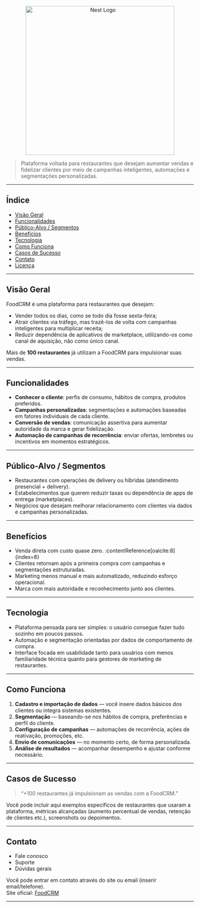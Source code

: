 <p align="center">
  <a href="http://foodcrm.com.br/" target="blank"><img src="https://foodcrm.com.br/logo_dark_amarelo.png" width="400" alt="Nest Logo" /></a>
</p>


> Plataforma voltada para restaurantes que desejam aumentar vendas e fidelizar clientes por meio de campanhas inteligentes, automações e segmentações personalizadas.

---

## Índice

- [Visão Geral](#visão-geral)  
- [Funcionalidades](#funcionalidades)  
- [Público-Alvo / Segmentos](#público-alvo--segmentos)  
- [Benefícios](#benefícios)  
- [Tecnologia](#tecnologia)  
- [Como Funciona](#como-funciona)  
- [Casos de Sucesso](#casos-de-sucesso)  
- [Contato](#contato)  
- [Licença](#licença)

---

## Visão Geral

FoodCRM é uma plataforma para restaurantes que desejam:

- Vender todos os dias, como se todo dia fosse sexta-feira;
- Atrair clientes via tráfego, mas trazê-los de volta com campanhas inteligentes para multiplicar receita;
- Reduzir dependência de aplicativos de marketplace, utilizando-os como canal de aquisição, não como único canal.  

Mais de **100 restaurantes** já utilizam a FoodCRM para impulsionar suas vendas. 

---

## Funcionalidades

- **Conhecer o cliente**: perfis de consumo, hábitos de compra, produtos preferidos.  
- **Campanhas personalizadas**: segmentações e automações baseadas em fatores individuais de cada cliente. 
- **Conversão de vendas**: comunicação assertiva para aumentar autoridade da marca e gerar fidelização.  
- **Automação de campanhas de recorrência**: enviar ofertas, lembretes ou incentivos em momentos estratégicos. 
---

## Público-Alvo / Segmentos

- Restaurantes com operações de delivery ou híbridas (atendimento presencial + delivery). 
- Estabelecimentos que querem reduzir taxas ou dependência de apps de entrega (marketplaces). 
- Negócios que desejam melhorar relacionamento com clientes via dados e campanhas personalizadas.  

---

## Benefícios

- Venda direta com custo quase zero. :contentReference[oaicite:8]{index=8}  
- Clientes retornam após a primeira compra com campanhas e segmentações estruturadas.   
- Marketing menos manual e mais automatizado, reduzindo esforço operacional.   
- Marca com mais autoridade e reconhecimento junto aos clientes.  

---

## Tecnologia

- Plataforma pensada para ser simples: o usuário consegue fazer tudo sozinho em poucos passos. 
- Automação e segmentação orientadas por dados de comportamento de compra.  
- Interface focada em usabilidade tanto para usuários com menos familiaridade técnica quanto para gestores de marketing de restaurantes.  

---

## Como Funciona

1. **Cadastro e importação de dados** — você insere dados básicos dos clientes ou integra sistemas existentes.  
2. **Segmentação** — baseando-se nos hábitos de compra, preferências e perfil do cliente.  
3. **Configuração de campanhas** — automações de recorrência, ações de reativação, promoções, etc.  
4. **Envio de comunicações** — no momento certo, de forma personalizada.  
5. **Análise de resultados** — acompanhar desempenho e ajustar conforme necessário.  

---

## Casos de Sucesso

> “+100 restaurantes já impulsionam as vendas com a FoodCRM.” 

Você pode incluir aqui exemplos específicos de restaurantes que usaram a plataforma, métricas alcançadas (aumento percentual de vendas, retenção de clientes etc.), screenshots ou depoimentos.  

---

## Contato

- Fale conosco  
- Suporte  
- Dúvidas gerais  

Você pode entrar em contato através do site ou email (inserir email/telefone).  
Site oficial: [FoodCRM](https://foodcrm.com.br/) 

---
